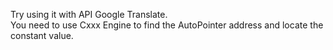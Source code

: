 Try using it with API Google Translate.<br>
You need to use Cxxx Engine to find the AutoPointer address and locate the constant value.
